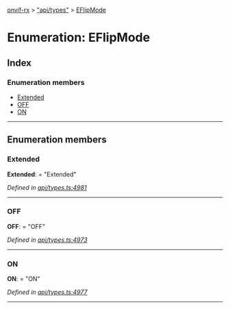 [onvif-rx](../README.md) > ["api/types"](../modules/_api_types_.md) > [EFlipMode](../enums/_api_types_.eflipmode.md)

# Enumeration: EFlipMode

## Index

### Enumeration members

* [Extended](_api_types_.eflipmode.md#extended)
* [OFF](_api_types_.eflipmode.md#off)
* [ON](_api_types_.eflipmode.md#on)

---

## Enumeration members

<a id="extended"></a>

###  Extended

**Extended**:  = "Extended"

*Defined in [api/types.ts:4981](https://github.com/patrickmichalina/onvif-rx/blob/d62cee9/src/api/types.ts#L4981)*

___
<a id="off"></a>

###  OFF

**OFF**:  = "OFF"

*Defined in [api/types.ts:4973](https://github.com/patrickmichalina/onvif-rx/blob/d62cee9/src/api/types.ts#L4973)*

___
<a id="on"></a>

###  ON

**ON**:  = "ON"

*Defined in [api/types.ts:4977](https://github.com/patrickmichalina/onvif-rx/blob/d62cee9/src/api/types.ts#L4977)*

___

